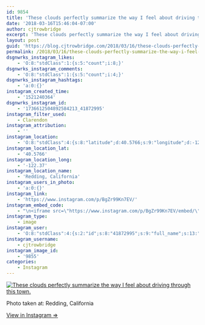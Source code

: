 ```yaml
---
id: 9854
title: 'These clouds perfectly summarize the way I feel about driving through this town.'
date: '2018-03-16T15:46:04-07:00'
author: cjtrowbridge
excerpt: 'These clouds perfectly summarize the way I feel about driving through this town.'
layout: post
guid: 'https://blog.cjtrowbridge.com/2018/03/16/these-clouds-perfectly-summarize-the-way-i-feel-about-driving-through-this-town/'
permalink: /2018/03/16/these-clouds-perfectly-summarize-the-way-i-feel-about-driving-through-this-town/
dsgnwrks_instagram_likes:
    - 'O:8:"stdClass":1:{s:5:"count";i:8;}'
dsgnwrks_instagram_comments:
    - 'O:8:"stdClass":1:{s:5:"count";i:4;}'
dsgnwrks_instagram_hashtags:
    - 'a:0:{}'
instagram_created_time:
    - '1521240364'
dsgnwrks_instagram_id:
    - '1736612504892584213_41872995'
instagram_filter_used:
    - Clarendon
instagram_attribution:
    - ''
instagram_location:
    - 'O:8:"stdClass":4:{s:8:"latitude";d:40.5766;s:9:"longitude";d:-122.37;s:4:"name";s:19:"Redding, California";s:2:"id";i:220390004;}'
instagram_location_lat:
    - '40.5766'
instagram_location_long:
    - '-122.37'
instagram_location_name:
    - 'Redding, California'
instagram_users_in_photo:
    - 'a:0:{}'
instagram_link:
    - 'https://www.instagram.com/p/BgZr99Kn7EV/'
instagram_embed_code:
    - "\n<iframe src=\"https://www.instagram.com/p/BgZr99Kn7EV/embed/\" width=\"612\" height=\"710\" frameborder=\"0\" scrolling=\"no\" allowtransparency=\"true\" class=\"insta-image-embed\"></iframe>\n"
instagram_type:
    - image
instagram_user:
    - 'O:8:"stdClass":4:{s:2:"id";s:8:"41872995";s:9:"full_name";s:13:"CJ Trowbridge";s:15:"profile_picture";s:141:"https://scontent.cdninstagram.com/vp/0bff7ef46024fadfe1c65f0c3a2372f7/5B42121C/t51.2885-19/s150x150/13724650_1188772791164794_142557231_a.jpg";s:8:"username";s:12:"cjtrowbridge";}'
instagram_username:
    - cjtrowbridge
instagram_image_id:
    - '9855'
categories:
    - Instagram
---
```


[![These clouds perfectly summarize the way I feel about driving through this town.](https://blog.cjtrowbridge.com/wp-content/uploads/2018/03/1521240364-1-1.jpg)](https://www.instagram.com/p/BgZr99Kn7EV/)

Photo taken at: Redding, California

[View in Instagram ⇒](https://www.instagram.com/p/BgZr99Kn7EV/)